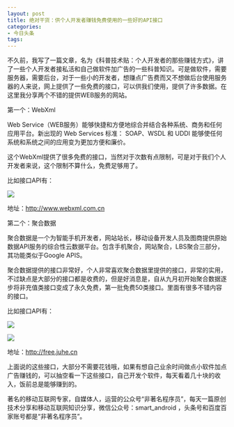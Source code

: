 ```yaml
---
layout: post
title: 绝对干货：供个人开发者赚钱免费使用的一些好的API接口
categories:
- 今日头条
tags:
---
```

不久前，我写了一篇文章，名为《科普技术贴：个人开发者的那些赚钱方式》，讲了一些个人开发者接私活和自己做软件加广告的一些科普知识。可是做软件，需要服务器，需要后台，对于一些小的开发者，想赚点广告费而又不想做后台使用服务器的人来说，网上提供了一些免费的接口，可以供我们使用，提供了许多数据。在这里我分享两个不错的提供WEB服务的网站。

第一个：WebXml

Web Service（WEB服务）能够快捷和方便地综合并结合各种系统、商务和任何应用平台。新出现的 Web Services 标准： SOAP、WSDL 和 UDDI 能够使任何系统和系统之间的应用变为更加方便和廉价。

这个WebXml提供了很多免费的接口，当然对于次数有点限制，可是对于我们个人开发者来说，这个限制不算什么，免费足够用了。

比如接口API有：

![](http://p3.pstatp.com/large/8695/1771860315)

地址：http://www.webxml.com.cn

第二个：聚合数据

聚合数据是一个为智能手机开发者，网站站长，移动设备开发人员及图商提供原始数据API服务的综合性云数据平台。包含手机聚合，网站聚合，LBS聚合三部分，其功能类似于Google APIS。

聚合数据提供的接口非常好，个人非常喜欢聚合数据里提供的接口，非常的实用，不过缺点是大部分的接口都是收费的，但是好消息是，自从九月初开始聚合数据逐步将非充值类接口变成了永久免费，第一批免费50类接口。里面有很多不错内容的接口。

比如接口API有：

![](http://p1.pstatp.com/large/8694/2085593620)

![](http://p3.pstatp.com/large/8694/2085963344)

地址：http://free.juhe.cn

上面说的这些接口，大部分不需要花钱哦，如果有想自己业余时间做点小软件加点广告赚钱的，可以抽空看一下这些接口，自己开发个软件，每天看着几十块的收入，饭前总是能够赚到的。

著名的移动互联网专家，自媒体人，运营的公众号“非著名程序员”，每天一篇原创技术分享和移动互联网知识分享，微信公众号：smart_android ，头条号和百度百家账号都是“非著名程序员”。